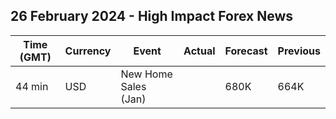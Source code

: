 ## 26 February 2024 - High Impact Forex News

| Time (GMT) | Currency | Event | Actual | Forecast | Previous |
|------|----------|-------|--------|----------|----------|
| 44 min | USD | New Home Sales (Jan) |  | 680K | 664K |
